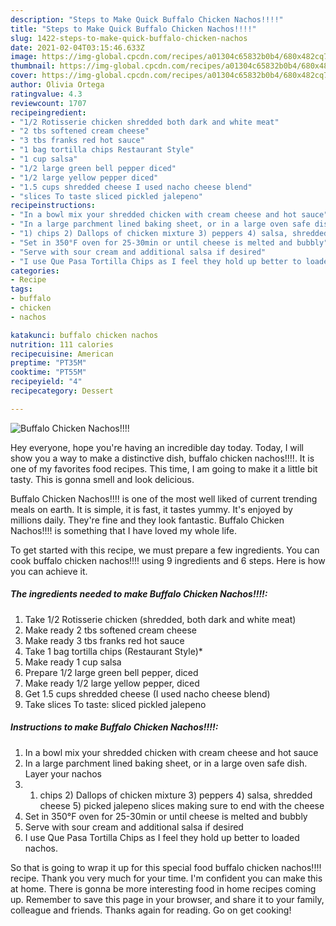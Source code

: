 ```yaml
---
description: "Steps to Make Quick Buffalo Chicken Nachos!!!!"
title: "Steps to Make Quick Buffalo Chicken Nachos!!!!"
slug: 1422-steps-to-make-quick-buffalo-chicken-nachos
date: 2021-02-04T03:15:46.633Z
image: https://img-global.cpcdn.com/recipes/a01304c65832b0b4/680x482cq70/buffalo-chicken-nachos-recipe-main-photo.jpg
thumbnail: https://img-global.cpcdn.com/recipes/a01304c65832b0b4/680x482cq70/buffalo-chicken-nachos-recipe-main-photo.jpg
cover: https://img-global.cpcdn.com/recipes/a01304c65832b0b4/680x482cq70/buffalo-chicken-nachos-recipe-main-photo.jpg
author: Olivia Ortega
ratingvalue: 4.3
reviewcount: 1707
recipeingredient:
- "1/2 Rotisserie chicken shredded both dark and white meat"
- "2 tbs softened cream cheese"
- "3 tbs franks red hot sauce"
- "1 bag tortilla chips Restaurant Style"
- "1 cup salsa"
- "1/2 large green bell pepper diced"
- "1/2 large yellow pepper diced"
- "1.5 cups shredded cheese I used nacho cheese blend"
- "slices To taste sliced pickled jalepeno"
recipeinstructions:
- "In a bowl mix your shredded chicken with cream cheese and hot sauce"
- "In a large parchment lined baking sheet, or in a large oven safe dish. Layer your nachos"
- "1) chips 2) Dallops of chicken mixture 3) peppers 4) salsa, shredded cheese 5) picked jalepeno slices making sure to end with the cheese"
- "Set in 350°F oven for 25-30min or until cheese is melted and bubbly"
- "Serve with sour cream and additional salsa if desired"
- "I use Que Pasa Tortilla Chips as I feel they hold up better to loaded nachos."
categories:
- Recipe
tags:
- buffalo
- chicken
- nachos

katakunci: buffalo chicken nachos 
nutrition: 111 calories
recipecuisine: American
preptime: "PT35M"
cooktime: "PT55M"
recipeyield: "4"
recipecategory: Dessert

---
```



![Buffalo Chicken Nachos!!!!](https://img-global.cpcdn.com/recipes/a01304c65832b0b4/680x482cq70/buffalo-chicken-nachos-recipe-main-photo.jpg)

Hey everyone, hope you're having an incredible day today. Today, I will show you a way to make a distinctive dish, buffalo chicken nachos!!!!. It is one of my favorites food recipes. This time, I am going to make it a little bit tasty. This is gonna smell and look delicious.



Buffalo Chicken Nachos!!!! is one of the most well liked of current trending meals on earth. It is simple, it is fast, it tastes yummy. It's enjoyed by millions daily. They're fine and they look fantastic. Buffalo Chicken Nachos!!!! is something that I have loved my whole life.


To get started with this recipe, we must prepare a few ingredients. You can cook buffalo chicken nachos!!!! using 9 ingredients and 6 steps. Here is how you can achieve it.

<!--inarticleads1-->

##### The ingredients needed to make Buffalo Chicken Nachos!!!!:

1. Take 1/2 Rotisserie chicken (shredded, both dark and white meat)
1. Make ready 2 tbs softened cream cheese
1. Make ready 3 tbs franks red hot sauce
1. Take 1 bag tortilla chips (Restaurant Style)*
1. Make ready 1 cup salsa
1. Prepare 1/2 large green bell pepper, diced
1. Make ready 1/2 large yellow pepper, diced
1. Get 1.5 cups shredded cheese (I used nacho cheese blend)
1. Take slices To taste: sliced pickled jalepeno




<!--inarticleads2-->

##### Instructions to make Buffalo Chicken Nachos!!!!:

1. In a bowl mix your shredded chicken with cream cheese and hot sauce
1. In a large parchment lined baking sheet, or in a large oven safe dish. Layer your nachos
1. 1) chips 2) Dallops of chicken mixture 3) peppers 4) salsa, shredded cheese 5) picked jalepeno slices making sure to end with the cheese
1. Set in 350°F oven for 25-30min or until cheese is melted and bubbly
1. Serve with sour cream and additional salsa if desired
1. I use Que Pasa Tortilla Chips as I feel they hold up better to loaded nachos.




So that is going to wrap it up for this special food buffalo chicken nachos!!!! recipe. Thank you very much for your time. I'm confident you can make this at home. There is gonna be more interesting food in home recipes coming up. Remember to save this page in your browser, and share it to your family, colleague and friends. Thanks again for reading. Go on get cooking!
